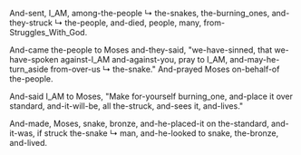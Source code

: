 
And-sent, I_AM, among-the-people ↳ the-snakes, the-burning_ones, and-they-struck ↳ the-people, and-died, people, many, from-Struggles_With_God.

And-came the-people to Moses and-they-said, "we-have-sinned, that we-have-spoken against-I_AM and-against-you, pray to I_AM, and-may-he-turn_aside from-over-us ↳ the-snake." And-prayed Moses on-behalf-of the-people.

And-said I_AM to Moses, "Make for-yourself burning_one, and-place it over standard, and-it-will-be, all the-struck, and-sees it, and-lives."

And-made, Moses, snake, bronze, and-he-placed-it on the-standard, and-it-was, if struck the-snake ↳ man, and-he-looked to snake, the-bronze, and-lived.

